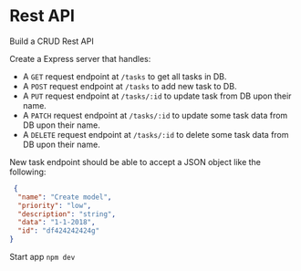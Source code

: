 # Rest API

Build a CRUD Rest API

Create a Express server that handles:

- A `GET` request endpoint at `/tasks` to get all tasks in DB. <!-- NOT finish -->
- A `POST` request endpoint at `/tasks` to add new task to DB. <!-- NOT finish -->
- A `PUT` request endpoint at `/tasks/:id` to update task from DB upon their name. <!-- NOT finish -->
- A `PATCH` request endpoint at `/tasks/:id` to update some task data from DB upon their name. <!-- NOT finish -->
- A `DELETE` request endpoint at `/tasks/:id` to delete some task data from DB upon their name. <!-- NOT finish -->

New task endpoint should be able to accept a JSON object like the following:

```json
 {
  "name": "Create model",
  "priority": "low",
  "description": "string",
  "data": "1-1-2018",
  "id": "df424242424g"
}
```

Start app `npm dev`


